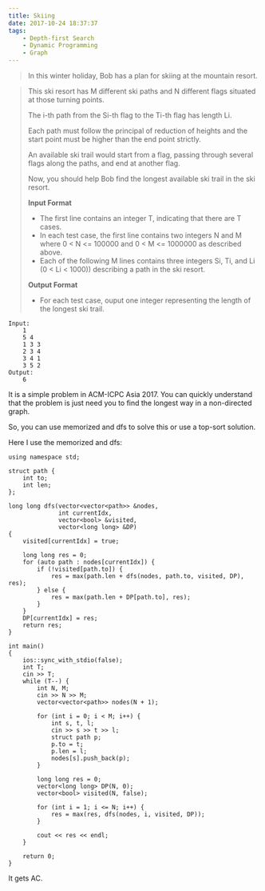 ```yaml
---
title: Skiing
date: 2017-10-24 18:37:37
tags:
    - Depth-first Search
    - Dynamic Programming
    - Graph
---
```



> In this winter holiday, Bob has a plan for skiing at the mountain resort.

> This ski resort has M different ski paths and N different flags situated at those turning points.
>
> The i-th path from the Si-th flag to the Ti-th flag has length Li.
>
> Each path must follow the principal of reduction of heights and the start point must be higher than the end point strictly.
>
> An available ski trail would start from a flag, passing through several flags along the paths, and end at another flag.
>
> Now, you should help Bob find the longest available ski trail in the ski resort.
>
> **Input Format**
> + The first line contains an integer T, indicating that there are T cases.
> + In each test case, the first line contains two integers N and M where 0 \< N \<= 100000 and 0 \< M \<= 1000000 as described above.
> + Each of the following M lines contains three integers Si, Ti, and Li (0 < Li < 1000)) describing a path in the ski resort.
>
> **Output Format**
> + For each test case, ouput one integer representing the length of the longest ski trail.
>
```
Input:
    1
    5 4
    1 3 3
    2 3 4
    3 4 1
    3 5 2
Output:
    6
```
<!--more-->

It is a simple problem in ACM-ICPC Asia 2017. You can quickly understand that the problem is just need you to find the longest way in a non-directed graph.

So, you can use memorized and dfs to solve this or use a top-sort solution.

Here I use the memorized and dfs:

```
using namespace std;

struct path {
    int to;
    int len;
};

long long dfs(vector<vector<path>> &nodes,
              int currentIdx,
              vector<bool> &visited,
              vector<long long> &DP)
{
    visited[currentIdx] = true;

    long long res = 0;
    for (auto path : nodes[currentIdx]) {
        if (!visited[path.to]) {
            res = max(path.len + dfs(nodes, path.to, visited, DP), res);
        } else {
            res = max(path.len + DP[path.to], res);
        }
    }
    DP[currentIdx] = res;
    return res;
}

int main()
{
    ios::sync_with_stdio(false);
    int T;
    cin >> T;
    while (T--) {
        int N, M;
        cin >> N >> M;
        vector<vector<path>> nodes(N + 1);

        for (int i = 0; i < M; i++) {
            int s, t, l;
            cin >> s >> t >> l;
            struct path p;
            p.to = t;
            p.len = l;
            nodes[s].push_back(p);
        }

        long long res = 0;
        vector<long long> DP(N, 0);
        vector<bool> visited(N, false);

        for (int i = 1; i <= N; i++) {
            res = max(res, dfs(nodes, i, visited, DP));
        }

        cout << res << endl;
    }

    return 0;
}
```

It gets AC.
